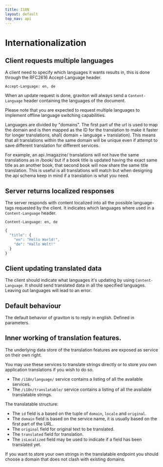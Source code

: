 ```yaml
---
title: I18N
layout: default
top_nav: api
---
```

# Internationalization

## Client requests multiple languages

A client need to specify which languages it wants results in, this is done
through the RFC2616 Accept-Language header.

``Accept-Language: en, de``

When an update request is done, graviton will always send a ``Content-Language``
header containing the languages of the document.

Please note that you are expected to request multiple languages to implement
offline language switching capabilities.

Languages are divided by "domains". 
The first part uf the url is used to map the domain and is then mapped as the ID for the translation
to make it faster for longer translations, sha1( domain + language + translation). This means that all
translations within the same domain will be unique even if attempt to save different translation for different
services. 

For example, an api /magazine/ translations will not have the same translations as in /book/ but if a book title
is updated having the exact same title as an another book, that second book will now share the same title translation.
This is useful is all translations will match but when designing the api schema keep in mind if a translation is what
you need.

## Server returns localized responses

The server responds with content localized into all the possible
language-tags requested by the client. It indicates which languages
where used in a ``Content-Language`` header.

``Content-Language: en, de``

````javascript
{
  "title": {
    "en": "Hello World!",
    "de": "Hallo Welt!"
  }
}
````

## Client updating translated data

The client should indicate what languages it's updating by using `Content-Language`. It should
send translated data in all the specified languages. Leaving out languages
will lead to an error.

## Default behaviour

The default behavior of graviton is to reply in english. Defined in parameters.

## Inner working of translation features.

The underlying data store of the translation features are exposed as service on their own right.

You may use these services to translate strings directly or to store you own application translations if you wish to do so.

* The `/i18n/language/` service contains a listing of all the available services.
* The `/i18n/translatable/` service contains a listing of all the available translatable strings.

The translatable structure:

* The `id` field is a based on the tuple of `domain`, `locale` and `original`.
* The `domain` field is based on the service name, it is usually based on the first part of the URL.
* The `original` field for original text to be translated.
* The `translated` field for translation.
* The `isLocalized` field may be used to indicate if a field has been translated yet.

If you want to store your own strings in the translatable endpoint you should choose a domain that does not
clash with existing domains.
